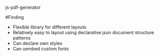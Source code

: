 js-pdf-generator

#Finding

- Flexible library for different layouts
- Relatively easy to layout using declarative json document structure patterns
- Can declare own styles
- Can uembed custom fonts